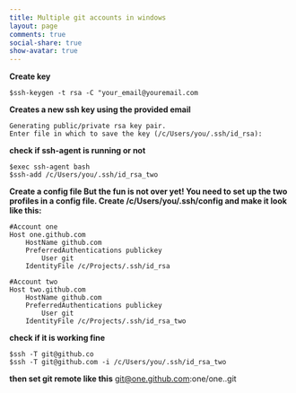 ```yaml
---
title: Multiple git accounts in windows
layout: page
comments: true
social-share: true
show-avatar: true
---
```


**Create key**

`$ssh-keygen -t rsa -C "your_email@youremail.com`

**Creates a new ssh key using the provided email**


```
Generating public/private rsa key pair.
Enter file in which to save the key (/c/Users/you/.ssh/id_rsa): 
```


**check if ssh-agent is running or not**
```
$exec ssh-agent bash
$ssh-add /c/Users/you/.ssh/id_rsa_two
```

**Create a config file But the fun is not over yet! You need to set up the two profiles in a config file. Create /c/Users/you/.ssh/config and make it look like this:**

```
#Account one
Host one.github.com
    HostName github.com
    PreferredAuthentications publickey
		User git
    IdentityFile /c/Projects/.ssh/id_rsa

#Account two
Host two.github.com
    HostName github.com
    PreferredAuthentications publickey
		User git
    IdentityFile /c/Projects/.ssh/id_rsa_two
```
		
**check if it is working fine**
```
$ssh -T git@github.co
$ssh -T git@github.com -i /c/Users/you/.ssh/id_rsa_two
```

**then set git remote like this**
git@one.github.com:one/one..git